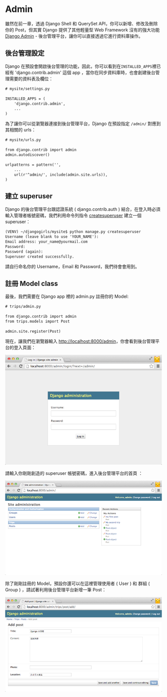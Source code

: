# Admin

雖然在前一章，透過 Django Shell 和 QuerySet API，你可以新增、修改及刪除你的 Post，但其實 Django 提供了其他輕量型 Web Framework 沒有的強大功能 [Django Admin](https://docs.djangoproject.com/en/dev/ref/contrib/admin/) - 後台管理平台，讓你可以直接透過它進行資料庫操作。

## 後台管理設定

Django 在預設會開啟後台管理的功能，因此，你可以看到在`INSTALLED_APPS`裡已經有 'django.contrib.admin' 這個 app ，當你在同步資料庫時，也會創建後台管理需要的資料表及欄位：

```
# mysite/settings.py

INSTALLED_APPS = (
    'django.contrib.admin',
    ...
)
```

為了讓你可以從瀏覽器連接到後台管理平台，Django 在預設指定 `/admin/` 對應到其相關的 urls：

```
# mysite/urls.py

from django.contrib import admin
admin.autodiscover()

urlpatterns = pattern('',
    ...
    url(r'^admin/', include(admin.site.urls)),
)
```
## 建立 superuser

Django 的後台管理平台跟認證系統 ( django.contrib.auth ) 結合，在登入時必須輸入管理者帳號密碼，我們利用命令列指令 [createsuperuser](https://docs.djangoproject.com/en/dev/ref/django-admin/#django-admin-createsuperuser) 建立一個 superuser：

```
(VENV) ~/djangogirls/mysite$ python manage.py createsuperuser
Username (leave blank to use 'YOUR_NAME'):
Email address: your_name@yourmail.com
Password:
Password (again):
Superuser created successfully.

```
請自行命名你的 Username，Email 和 Password，我們待會會用到。


## 註冊 Model class

最後，我們需要在 Django app 裡的 admin.py 註冊你的 Model:

```
# trips/admin.py

from django.contrib import admin
from trips.models import Post

admin.site.register(Post)

```
現在，讓我們在瀏覽器輸入 [http://localhost:8000/admin](http://localhost:8000/admin)，你會看到後台管理平台的登入頁面：

![](./../images/django-admin-login.png)

請輸入你剛剛創造的 superuser 帳號密碼，進入後台管理平台的首頁 ：

![](./../images/django-admin-main-screen.png)

除了剛剛註冊的 Model，預設你還可以在這裡管理使用者 ( User ) 和 群組 ( Group ) ，請試著利用後台管理平台新增一筆 Post：

![](./../images/django-admin-create.png)
